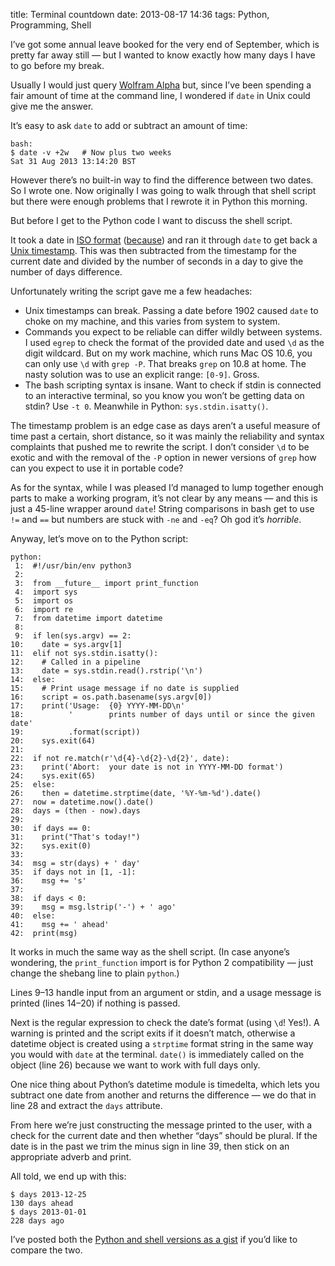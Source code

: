 title: Terminal countdown
date: 2013-08-17 14:36
tags: Python, Programming, Shell


I’ve got some annual leave booked for the very end of September, which is pretty far away still — but I wanted to know exactly how many days I have to go before my break.

Usually I would just query [Wolfram Alpha][wa] but, since I’ve been spending a fair amount of time at the command line, I wondered if `date` in Unix could give me the answer.

[wa]: http://www.wolframalpha.com/input/?i=Days+until+December+25+2013

It’s easy to ask `date` to add or subtract an amount of time:

    bash:
    $ date -v +2w   # Now plus two weeks
    Sat 31 Aug 2013 13:14:20 BST

However there’s no built-in way to find the difference between two dates. So I wrote one. Now originally I was going to walk through that shell script but there were enough problems that I rewrote it in Python this morning.

But before I get to the Python code I want to discuss the shell script.

It took a date in [ISO format][iso] ([because][xkcd]) and ran it through `date` to get back a [Unix timestamp][unix]. This was then subtracted from the timestamp for the current date and divided by the number of seconds in a day to give the number of days difference.

[iso]: http://en.wikipedia.org/wiki/ISO_8601
[xkcd]: http://www.xkcd.com/1179/
[unix]: http://en.wikipedia.org/wiki/Unix_time

Unfortunately writing the script gave me a few headaches:

*   Unix timestamps can break.
    Passing a date before 1902 caused `date` to choke on my machine, and this varies from system to system.
*   Commands you expect to be reliable can differ wildly between systems.
    I used `egrep` to check the format of the provided date and used `\d` as the digit wildcard. But on my work machine, which runs Mac OS 10.6, you can only use `\d` with `grep -P`. That breaks `grep` on 10.8 at home.
    The nasty solution was to use an explicit range: `[0-9]`. Gross.
*   The bash scripting syntax is insane.
    Want to check if stdin is connected to an interactive terminal, so you know you won’t be getting data on stdin? Use `-t 0`.
    Meanwhile in Python: `sys.stdin.isatty()`.

The timestamp problem is an edge case as days aren’t a useful measure of time past a certain, short distance, so it was mainly the reliability and syntax complaints that pushed me to rewrite the script. I don’t consider `\d` to be exotic and with the removal of the `-P` option in newer versions of `grep` how can you expect to use it in portable code?

As for the syntax, while I was pleased I’d managed to lump together enough parts to make a working program, it’s not clear by any means — and this is just a 45-line wrapper around `date`! String comparisons in bash get to use `!=` and `==` but numbers are stuck with `-ne` and `-eq`? Oh god it’s *horrible*.

Anyway, let’s move on to the Python script:

    python:
     1:  #!/usr/bin/env python3
     2:  
     3:  from __future__ import print_function
     4:  import sys
     5:  import os
     6:  import re
     7:  from datetime import datetime
     8:  
     9:  if len(sys.argv) == 2:
    10:    date = sys.argv[1]
    11:  elif not sys.stdin.isatty():
    12:    # Called in a pipeline
    13:    date = sys.stdin.read().rstrip('\n')
    14:  else:
    15:    # Print usage message if no date is supplied
    16:    script = os.path.basename(sys.argv[0])
    17:    print('Usage:  {0} YYYY-MM-DD\n'
    18:          '        prints number of days until or since the given date'
    19:          .format(script))
    20:    sys.exit(64)
    21:  
    22:  if not re.match(r'\d{4}-\d{2}-\d{2}', date):
    23:    print('Abort:  your date is not in YYYY-MM-DD format')
    24:    sys.exit(65)
    25:  else:
    26:    then = datetime.strptime(date, '%Y-%m-%d').date()
    27:  now = datetime.now().date()
    28:  days = (then - now).days
    29:  
    30:  if days == 0:
    31:    print("That's today!")
    32:    sys.exit(0)
    33:  
    34:  msg = str(days) + ' day'
    35:  if days not in [1, -1]:
    36:    msg += 's'
    37:  
    38:  if days < 0:
    39:    msg = msg.lstrip('-') + ' ago'
    40:  else:
    41:    msg += ' ahead'
    42:  print(msg)

It works in much the same way as the shell script. (In case anyone’s wondering, the `print_function` import is for Python 2 compatibility — just change the shebang line to plain `python`.)

Lines 9–13 handle input from an argument or stdin, and a usage message is printed (lines 14–20) if nothing is passed.

Next is the regular expression to check the date’s format (using `\d`! Yes!).
A warning is printed and the script exits if it doesn’t match, otherwise a datetime object is created using a `strptime` format string in the same way you would with `date` at the terminal. `date()` is immediately called on the object (line 26) because we want to work with full days only.

One nice thing about Python’s datetime module is timedelta, which lets you subtract one date from another and returns the difference — we do that in line 28 and extract the `days` attribute.

From here we’re just constructing the message printed to the user, with a check for the current date and then whether “days” should be plural. If the date is in the past we trim the minus sign in line 39, then stick on an appropriate adverb and print.

All told, we end up with this:

    $ days 2013-12-25
    130 days ahead
    $ days 2013-01-01
    228 days ago

I’ve posted both the [Python and shell versions as a gist][gist] if you’d like to compare the two.

[gist]: https://gist.github.com/robjwells/6256540
